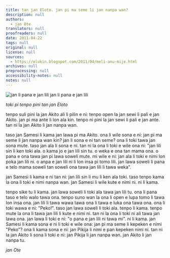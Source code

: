 ```yaml
---
title: tan jan Eloto. jan pi ma seme li jan nanpa wan?
description: null
authors:
  - jan Ote
translators: null
proofreaders: null
date: 2011-04-22
tags: null
original: null
license: null
sources:
  - https://olukin.blogspot.com/2011/04/meli-anu-mije.html
archives: null
preprocessing: null
accessibility-notes: null
notes: null
---
```


![jan li pana e jan lili](https://blogger.googleusercontent.com/img/b/R29vZ2xl/AVvXsEgi7NSWWVDvKLtouxMcV3lzYI3bwh2XnD7XzbGHOsmTS2iklEz7cJOgcy4gKg3fofPc_WJ_RuX7W0VsICzYwQCIStwv8gaEz9CNPjgErY_d3YapHjAD3gXV24xP_hVGX1WJU6WvMqDzoHqY/s320/jan-lili-tu.gif)
jan li pana e jan lili

*toki pi tenpo pini tan jan Eloto*

tenpo suli pini la jan Akito ali li pilin e ni: tenpo open la jan sewi li pali e jan Akito. jan pi ma ante li lon ala kin. tenpo ni pini la jan sewi li pali e jan ante. tan ni la jan Akito li jan nanpa wan.

taso jan Samesi li kama jan lawa pi ma Akito. ona li wile sona e ni: jan pi ma seme li jan nanpa wan kin? jan li sona e ni tan seme? ona li toki tawa jan sona mute. taso jan ala li sona e ni. tan ni la ona li toki e wile ona ni: "jan lili sin li ken toki ala. o kama jo e jan lili sin tu. o weka e ona tan mama ona. o pana e ona tawa jan pi lawa soweli mute. mi wile e ni: jan ala li toki e nimi lon poka jan lili ni. o anpa e jan lili ni li lon insa pi tomo lili. jan lawa soweli li pana e telo mama soweli tan soweli ona tawa jan lili li tawa weka".

jan Samesi li kama e ni tan ni: jan lili sin li mu li ken ala toki. taso tenpo kama la ona li toki e nimi nanpa wan. jan Samesi li wile kute e nimi ni. ni li kama.

tenpo sike tu li kama. jan lawa soweli li toki ala tawa jan lili tu. ona li pana taso e telo walo tawa ona. tenpo suno wan la ona li open e lupa tomo li tawa lon insa ona. jan lili li tawa wawa tawa ona li tawa e luka ona tawa ona. ona li toki wawa e ni: "Peko!". taso jan lawa soweli li toki ala. tenpo li kama. tenpo mute la ona li tawa jan lili li kute e nimi ni. tan ni la ona li toki ni ali tawa jan lawa ona. jan lawa li toki e ni: "o pana e jan lili ni tawa mi". ni li kama. jan Samesi li kama sona e ni li toki e wile ona: jan pi ma seme li kepeken e nimi "Peko"? ona li kama sona e ni: jan Pikija li nimi e pan kepeken nimi ni. tan ni la jan Akito li sona li toki e ni: jan Pikija li jan nanpa wan. jan Akito li jan nanpa tu.

*jan Ote*
